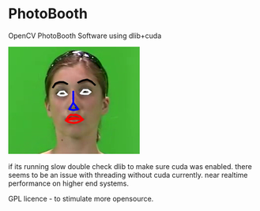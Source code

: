 # PhotoBooth
OpenCV PhotoBooth Software using dlib+cuda

![Alt text](/facedetect.png?raw=true "Title")


if its running slow double check dlib to make sure cuda was enabled. there seems to be an issue with threading without cuda currently. near realtime performance on higher end systems.

GPL licence - to stimulate more opensource. 
